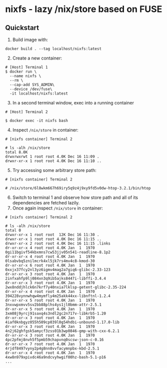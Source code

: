 # nixfs - lazy /nix/store based on FUSE

## Quickstart
1. Build image with:
```
docker build . --tag localhost/nixfs:latest
```

2. Create a new container:
```
# [Host] Terminal 1
$ docker run \
  --name nixfs \
  --rm \
  --cap-add SYS_ADMIN\
  --device /dev/fuse\
  -it localhost/nixfs:latest
```

3. In a second terminal window, exec into a running container
```
# [Host] Terminal 2 

$ docker exec -it nixfs bash
```

4. Inspect `/nix/store` in container:
```
# [nixfs container] Terminal 2

# ls -alh /nix/store
total 8.0K
drwxrwxrwt 1 root root 4.0K Dec 16 11:09 .
drwxr-xr-x 1 root root 4.0K Dec 16 11:10 ..
```

5. Try accessing some arbitrary store path:
```
# [nixfs container] Terminal 2

# /nix/store/6l8wkm667h69iry5q9z4j9xy9fd5v0dw-htop-3.2.1/bin/htop
```
6. Switch to terminal 1 and observe how store path and all of its dependencies are fetched lazily.
8. Once again inspect `/nix/store` in container:
```
# [nixfs container] Terminal 2

# ls -alh /nix/store
total 0
drwxr-xr-x 1 root root  12K Dec 16 11:30 .
drwxr-xr-x 1 root root 4.0K Dec 16 11:15 ..
drwxr-xr-x 2 root root 4.0K Dec 16 11:15 .links
dr-xr-xr-x 4 root root 4.0K Jan  1  1970 0gi11bgivf54kbxmns7cw53jjv05n541-readline-8.1p2
dr-xr-xr-x 4 root root 4.0K Jan  1  1970 0lsabvbq5znilmcrk4xl5jk7rs4mv4c8-kmod-30
dr-xr-xr-x 6 root root 4.0K Jan  1  1970 0xxjx37fcy2nl3yz6igmv4mag2a7giq6-glibc-2.33-123
dr-xr-xr-x 3 root root 4.0K Jan  1  1970 2infxahfp9lj084xn3q9ib5ajks8447i-libffi-3.4.4
dr-xr-xr-x 3 root root 4.0K Jan  1  1970 2wx8nddjhlck6n7krf7y40nxia7lklsp-getent-glibc-2.35-224
dr-xr-xr-x 4 root root 4.0K Jan  1  1970 394228vynnwhqw4mymfly4m25akk44xx-libnftnl-1.2.4
dr-xr-xr-x 5 root root 4.0K Jan  1  1970 3nxvwpxmvv5sv2bb88plhs4ys1jl0bmm-attr-2.5.1
dr-xr-xr-x 5 root root 4.0K Jan  1  1970 3xm08j9yrcj91saxq4s3ndl2gc2n717v-libkrb5-1.20
dr-xr-xr-x 3 root root 4.0K Jan  1  1970 4iaf0knbgyz055h509cp039l0g54hdbi-unbound-1.17.0-lib
dr-xr-xr-x 3 root root 4.0K Jan  1  1970 4n2j62ghfgsk5amycf3zss01b3wp0846-gmp-with-cxx-6.2.1
dr-xr-xr-x 3 root root 4.0K Jan  1  1970 4pc2pfmj8nvh5f5pmb59chapvnq0scsw-json-c-0.16
dr-xr-xr-x 7 root root 4.0K Jan  1  1970 4rjdf8497vyny2p4g8nn8vvfacymnpbx-kbd-2.5.1
dr-xr-xr-x 4 root root 4.0K Jan  1  1970 4xw8n979xpivdc46a9ndcvyhwgif00hz-bash-5.1-p16
...
```
